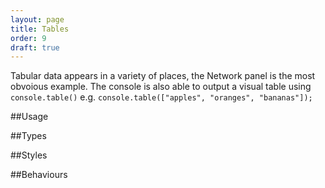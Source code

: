```yaml
---
layout: page
title: Tables
order: 9
draft: true
---
```


Tabular data appears in a variety of places, the Network panel is the most obvoious example. The console is also able to output a visual table using `console.table()` e.g. `console.table(["apples", "oranges", "bananas"]);`

##Usage

##Types
    
##Styles

##Behaviours
